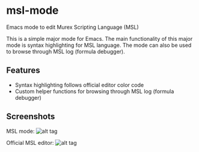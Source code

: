 # msl-mode
Emacs mode to edit Murex Scripting Language (MSL)

This is a simple major mode for Emacs.
The main functionality of this major mode is syntax highlighting for MSL language. The mode can also be used to browse through MSL log (formula debugger).

## Features
- Syntax highlighting follows official editor color code
- Custom helper functions for browsing through MSL log (formula debugger)

## Screenshots

MSL mode:
![alt tag](https://github.com/hfichter/msl-mode/wiki/images/msl-mode.png)

Official MSL editor:
![alt tag](https://github.com/hfichter/msl-mode/wiki/images/msl-editor.png)

